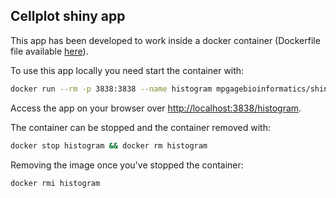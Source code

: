 ## Cellplot shiny app

This app has been developed to work inside a docker container (Dockerfile file available [here](https://github.com/mpg-age-bioinformatics/shiny)).

To use this app locally you need start the container with:
```bash
docker run --rm -p 3838:3838 --name histogram mpgagebioinformatics/shiny-histogram
```
Access the app on your browser over [http://localhost:3838/histogram](http://localhost:3838/histogram).

The container can be stopped and the container removed with:
```bash
docker stop histogram && docker rm histogram
``` 
Removing the image once you've stopped the container:
```bash
docker rmi histogram
```
